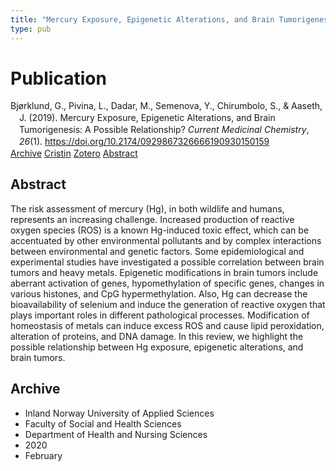 ```yaml
---
title: "Mercury Exposure, Epigenetic Alterations, and Brain Tumorigenesis: A Possible Relationship?"
type: pub
---
```

<h1>Publication</h1>
<article id="csl-bib-container-F6NGX9UU" class="csl-bib-container">
  <div class="csl-bib-body" style="line-height: 1.35; padding-left: 1em; text-indent:-1em;">
  <div class="csl-entry">Bj&#xF8;rklund, G., Pivina, L., Dadar, M., Semenova, Y., Chirumbolo, S., &amp; Aaseth, J. (2019). Mercury Exposure, Epigenetic Alterations, and Brain Tumorigenesis: A Possible Relationship? <i>Current Medicinal Chemistry</i>, <i>26</i>(1). <a href="https://doi.org/10.2174/0929867326666190930150159">https://doi.org/10.2174/0929867326666190930150159</a></div>
</div>
  <div class="csl-bib-buttons">
    <a href="#taxonomy-article-F6NGX9UU" class="csl-bib-button">Archive</a>
    <a href="https://app.cristin.no/results/show.jsf?id=1790086" alt="Cristin URL" class="csl-bib-button">Cristin</a>
    <a href="http://zotero.org/groups/5022929/items/F6NGX9UU" alt="Zotero URL" class="csl-bib-button">Zotero</a>
    <a href="#abstract-article-F6NGX9UU" class="csl-bib-button">Abstract</a>
  </div>
  <div id="csl-bib-meta-container-F6NGX9UU"></div>
</article>
<div id="csl-bib-meta-F6NGX9UU" class="csl-bib-meta">
  <article id="abstract-article-F6NGX9UU" class="abstract-article">
    <h1>Abstract</h1>
    The risk assessment of mercury (Hg), in both wildlife and humans, represents an increasing challenge. Increased production of reactive oxygen species (ROS) is a known Hg-induced toxic effect, which can be accentuated by other environmental pollutants and by complex interactions between environmental and genetic factors. Some epidemiological and experimental studies have investigated a possible correlation between brain tumors and heavy metals. Epigenetic modifications in brain tumors include aberrant activation of genes, hypomethylation of specific genes, changes in various histones, and CpG hypermethylation. Also, Hg can decrease the bioavailability of selenium and induce the generation of reactive oxygen that plays important roles in different pathological processes. Modification of homeostasis of metals can induce excess ROS and cause lipid peroxidation, alteration of proteins, and DNA damage. In this review, we highlight the possible relationship between Hg exposure, epigenetic alterations, and brain tumors.
  </article>
  <article id="taxonomy-article-F6NGX9UU" class="taxonomy-article">
    <h1>Archive</h1>
    <ul>
      <li>Inland Norway University of Applied Sciences</li>
      <li>Faculty of Social and Health Sciences</li>
      <li>Department of Health and Nursing Sciences</li>
      <li>2020</li>
      <li>February</li>
    </ul>
  </article>
</div>
